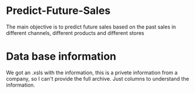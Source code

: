 # Predict-Future-Sales
The main objective is to predict future sales based on the past sales in different channels, different products and different stores

# Data base information
We got an .xsls with the information, this is a privete information from a company, so I can't provide the full archive. Just columns to understand the information.
